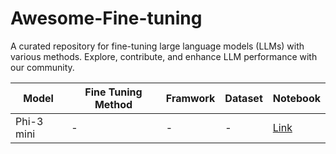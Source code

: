 # Awesome-Fine-tuning
A curated repository for fine-tuning large language models (LLMs) with various methods. Explore, contribute, and enhance LLM performance with our community.

| Model             | Fine Tuning Method | Framwork | Dataset                | Notebook          |
|-------------------|--------------------|------------------------|------------------------|-------------------|
| Phi-3 mini             | -      | -            | -            | [Link](#)         |
